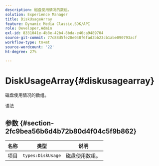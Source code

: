 ```yaml
---
description: 磁盘使用情况的数组。
solution: Experience Manager
title: DiskUsageArray
feature: Dynamic Media Classic,SDK/API
role: Developer,Admin
exl-id: 8331041e-4b8e-42b4-8bda-e40ca9489704
source-git-commit: 77c88d5fe20e048f6fad2bb23cb1abe090793acf
workflow-type: tm+mt
source-wordcount: '22'
ht-degree: 27%

---
```


# DiskUsageArray{#diskusagearray}

磁盘使用情况的数组。

语法

## 参数 {#section-2fc9bea56b6d4b72b80d4f04c5f9b862}

| 名称 | 类型 | 说明 |
|---|---|---|
| 项目 | `types:DiskUsage` | 磁盘使用数组。 |

